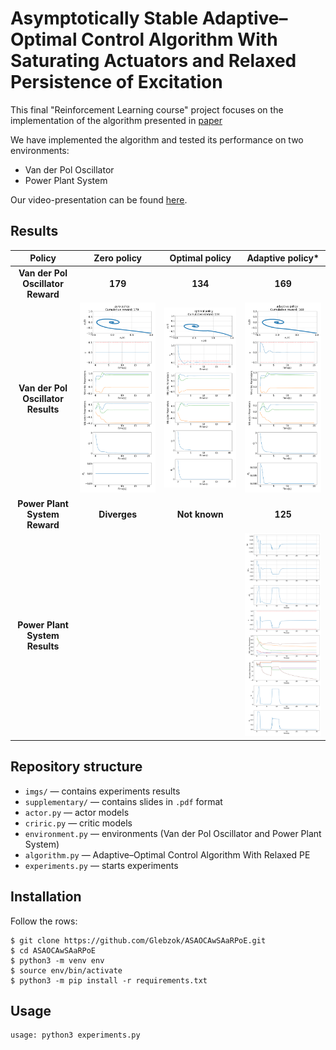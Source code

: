 # Asymptotically Stable Adaptive–Optimal Control Algorithm With Saturating Actuators and Relaxed Persistence of Excitation

This final "Reinforcement Learning course" project focuses on the implementation of the algorithm presented in [paper](http://dx.doi.org/10.1109/TNNLS.2015.2487972)

We have implemented the algorithm and tested its performance on two environments:
* Van der Pol Oscillator
* Power Plant System

Our video-presentation can be found [here]().

## Results

**Policy** |       **Zero policy**             |  **Optimal policy**   |   **Adaptive policy***
:------------------------:|:-------------------------:|:-------------------------:|:--------------------------:|
**Van der Pol Oscillator Reward** |  **179** |  **134** | **169**
**Van der Pol Oscillator Results** | <img src="./img/VanDerPolOscillator_zero.png" width="400" />  |  <img src="img/VanDerPolOscillator_optimal.png" width="400"/> | <img src="./img/VanDerPolOscillator_adaptive.png" width="400"/>
**Power Plant System Reward** | **Diverges** | **Not known** | **125**
**Power Plant System Results** |  |   | <img src="./img/PowerPlantSystem_adaptive.png" width="400" />

## Repository structure

- ```imgs/``` — contains experiments results
- ```supplementary/``` — contains slides in `.pdf` format
- ```actor.py``` — actor models
- ```criric.py``` — critic models
- ```environment.py``` — environments (Van der Pol Oscillator and Power Plant System)
- ```algorithm.py``` — Adaptive–Optimal Control Algorithm With
Relaxed PE
- ```experiments.py``` — starts experiments

## Installation

Follow the rows:

```
$ git clone https://github.com/Glebzok/ASAOCAwSAaRPoE.git
$ cd ASAOCAwSAaRPoE
$ python3 -m venv env
$ source env/bin/activate
$ python3 -m pip install -r requirements.txt
```

## Usage
```
usage: python3 experiments.py
```